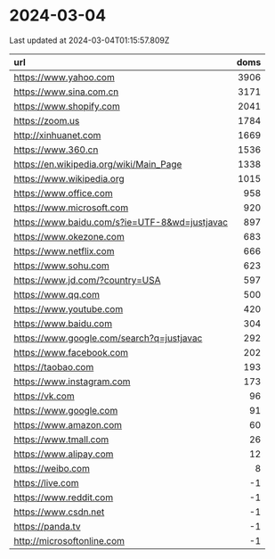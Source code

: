 # 2024-03-04

<!-- BEGIN -->
Last updated at 2024-03-04T01:15:57.809Z

url | doms
:- | -:
https://www.yahoo.com | 3906
https://www.sina.com.cn | 3171
https://www.shopify.com | 2041
https://zoom.us | 1784
http://xinhuanet.com | 1669
https://www.360.cn | 1536
https://en.wikipedia.org/wiki/Main_Page | 1338
https://www.wikipedia.org | 1015
https://www.office.com | 958
https://www.microsoft.com | 920
https://www.baidu.com/s?ie=UTF-8&wd=justjavac | 897
https://www.okezone.com | 683
https://www.netflix.com | 666
https://www.sohu.com | 623
https://www.jd.com/?country=USA | 597
https://www.qq.com | 500
https://www.youtube.com | 420
https://www.baidu.com | 304
https://www.google.com/search?q=justjavac | 292
https://www.facebook.com | 202
https://taobao.com | 193
https://www.instagram.com | 173
https://vk.com | 96
https://www.google.com | 91
https://www.amazon.com | 60
https://www.tmall.com | 26
https://www.alipay.com | 12
https://weibo.com | 8
https://live.com | -1
https://www.reddit.com | -1
https://www.csdn.net | -1
https://panda.tv | -1
http://microsoftonline.com | -1
<!-- END -->
